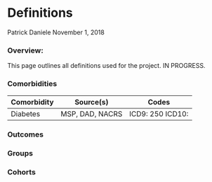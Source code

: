 Definitions
================
Patrick Daniele
November 1, 2018

### Overview:

This page outlines all definitions used for the project. IN PROGRESS.

### Comorbidities

| Comorbidity |    Source(s)    | Codes            |
|-------------|:---------------:|------------------|
| Diabetes    | MSP, DAD, NACRS | ICD9: 250 ICD10: |

### Outcomes

### Groups

### Cohorts
